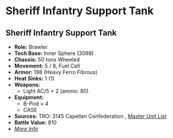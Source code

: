 # Sheriff Infantry Support Tank 

## Sheriff Infantry Support Tank 

- **Role:** Brawler 
- **Tech Base:** Inner Sphere (3098) 
- **Chassis:** 50 tons Wheeled 
- **Movement:** 5 / 8, Fuel Cell 
- **Armor:** 198 (Heavy Ferro Fibrous) 
- **Heat Sinks:** 1 (1) 
- **Weapons:** 
  - Light AC/5 × 2 (ammo: 80) 
- **Equipment:** 
  - B-Pod × 4 
  - CASE 
- **Sources:** TRO: 3145 Capellan Confederation , [Master Unit List](http://masterunitlist.info/Unit/Details/6443) 
- **Battle Value:** 810 
- [*More Info*](sheriff_infantry_support_tank/sheriff_infantry_support_tank.md) 

